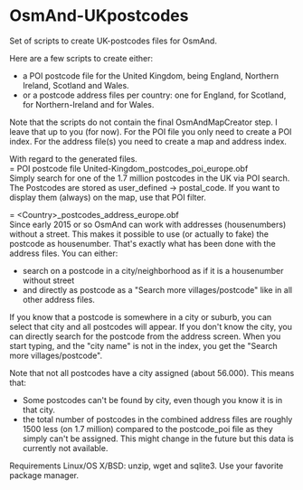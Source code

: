# OsmAnd-UKpostcodes
Set of scripts to create UK-postcodes files for OsmAnd.

Here are a few scripts to create either:
- a POI postcode file for the United Kingdom, being England, Northern Ireland, Scotland and Wales.
- or a postcode address files per country: one for England, for Scotland, for Northern-Ireland and for Wales.

Note that the scripts do not contain the final OsmAndMapCreator step. I leave that up to you (for now). For the POI file you only need to create a POI index. For the address file(s) you need to create a map and address index.



With regard to the generated files.<br> 
= POI postcode file United-Kingdom_postcodes_poi_europe.obf<br>
Simply search for one of the 1.7 million postcodes in the UK via POI search.
The Postcodes are stored as user_defined -> postal_code. If you want to display them (always) on the map, use that POI filter.


= \<Country\>_postcodes_address_europe.obf<br>
Since early 2015 or so OsmAnd can work with addresses (housenumbers) without a street. This makes it possible to use (or actually to fake) the postcode as housenumber. That's exactly what has been done with the address files. You can either:
- search on a postcode in a city/neighborhood as if it is a housenumber without street
- and directly as postcode as a "Search more villages/postcode" like in all other address files.

If you know that a postcode is somewhere in a city or suburb, you can select that city and all postcodes will appear. If you don't know the city, you can directly search for the postcode from the address screen. When you start typing, and the "city name" is not in the index, you get the "Search more villages/postcode".

Note that not all postcodes have a city assigned (about 56.000). This means that:
- Some postcodes can't be found by city, even though you know it is in that city.
- the total number of postcodes in the combined address files are roughly 1500 less (on 1.7 million) compared to the postcode_poi file as they simply can't be assigned. This might change in the future but this data is currently not available.

Requirements Linux/OS X/BSD: unzip, wget and sqlite3. Use your favorite package manager.
